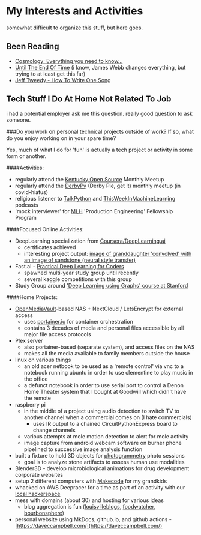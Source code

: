 # My Interests and Activities

somewhat difficult to organize this stuff, but here goes.

## Been Reading
- [Cosmology: Everything you need to know...](https://www.amazon.com/Degree-Book-Cosmology-Everything-Subject/dp/1788887557)
- [Until The End Of Time](https://www.amazon.com/Until-End-Time-Evolving-Universe)
(i know, James Webb changes everything, but trying to at least get this far)
- [Jeff Tweedy - How To Write One Song](https://www.amazon.com/How-Write-One-Song-Loving/dp/B08DL33RQ1)


## Tech Stuff I Do At Home Not Related To Job

i had a potential employer ask me this question.  really good question to ask someone.

###Do you work on personal technical projects outside of work? If so, what do you enjoy working on in your spare time?

Yes, much of what I do for 'fun' is actually a tech project or activity in some form or another. 

####Activities:
- regularly attend the [Kentucky Open Source](https://kyoss.dev/) Monthly Meetup
- regularly attend the [DerbyPy](https://www.meetup.com/derbypy/) (Derby Pie, get it) monthly meetup (in covid-hiatus) 
- religious listener to [TalkPython](https://talkpython.fm/) and [ThisWeekInMachineLearning](https://twimlai.com/) podcasts
- 'mock interviewer' for [MLH](https://mlh.io/) 'Production Engineering' Fellowship Program

####Focused Online Activities:
- DeepLearning specialization from [Coursera/DeepLearning.ai](https://www.deeplearning.ai/courses/deep-learning-specialization/)
    - certificates achieved 
    - interesting project output: [image of granddaughter 'convolved' with an image of sandstone (neural style transfer)](https://drive.google.com/file/d/1qrRlw4nbAFvM8NKK1aCcL-7TYclXZyQD/view)
- Fast.ai - [Practical Deep Learning for Coders](https://www.fast.ai/)
    - spawned multi-year study group until recently
    - several kaggle competitions with this group
- Study Group around ['Deep Learning using Graphs' course at Stanford](https://web.stanford.edu/class/cs224w/)

####Home Projects:
- [OpenMediaVault](https://www.openmediavault.org/)-based NAS + NextCloud / LetsEncrypt for external access
    - uses [portainer.io](https://www.portainer.io/) for container orchestration
    - contains 3 decades of media and personal files accessible by all major file access protocols
- Plex server
    - also portainer-based (separate system), and access files on the NAS
    - makes all the media available to family members outside the house
- linux on various things
    - an old acer netbook to be used as a 'remote control' via vnc to a notebook running ubuntu in order to use clementine to play music in the office
    - a defunct notebook in order to use serial port to control a Denon Home Theater system that I bought at Goodwill which didn't have the remote 
- raspberry pi
    - in the middle of a project using audio detection to switch TV to another channel when a commercial comes on (I hate commercials)
        - uses IR output to a chained CircuitPythonExpress board to change channels 
    - various attempts at mole motion detection to alert for mole activity
    - image capture from android webcam software on burner phone pipelined to successive image analysis function
- built a fixture to hold 3D objects for [photogrammetry](https://www.youtube.com/watch?v=TiSGfKm5cFQ) photo sessions
    - goal is to analyze stone artifacts to assess human use modalities
- Blender3D - develop microbiological animations for drug development corporate websites
- setup 2 different computers with [Makecode](https://arcade.makecode.com/) for my grandkids
- whacked on AWS Deepracer for a time as part of an activity with our [local hackerspace](https://lvl1.org)
- mess with domains (about 30) and hosting for various ideas
    - blog aggregation is fun ([louisvilleblogs](https://louisvilleblogs.com), [foodwatcher](https://foodwatcher.com), [bourbonsphere](https://bourbonsphere.com))
- personal website using MkDocs, github.io, and github actions - [https://daveccampbell.com/](https://daveccampbell.com/)


